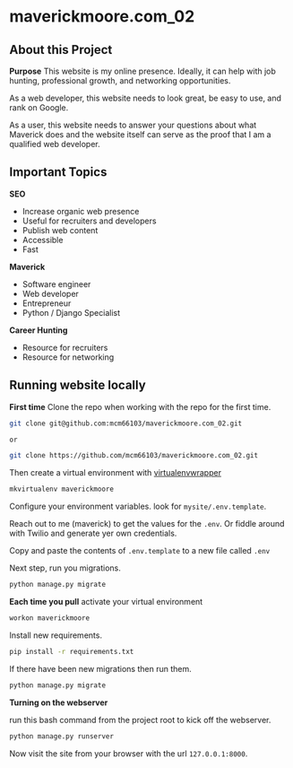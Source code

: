 # maverickmoore.com_02

## About this Project

**Purpose**
This website is my online presence. Ideally, it can help with job hunting, professional growth, and networking opportunities.

As a web developer, this website needs to look great, be easy to use, and rank on Google.

As a user, this website needs to answer your questions about what Maverick does and the website itself can serve as the proof that I am a qualified web developer.


## Important Topics

**SEO**
- Increase organic web presence
- Useful for recruiters and developers
- Publish web content
- Accessible
- Fast


**Maverick**
- Software engineer
- Web developer
- Entrepreneur
- Python / Django Specialist


**Career Hunting**
- Resource for recruiters
- Resource for networking


## Running website locally

**First time**
Clone the repo when working with the repo for the first time.

```bash
git clone git@github.com:mcm66103/maverickmoore.com_02.git

or

git clone https://github.com/mcm66103/maverickmoore.com_02.git
```

Then create a virtual environment with [virtualenvwrapper](https://virtualenvwrapper.readthedocs.io/en/latest/)

```bash
mkvirtualenv maverickmoore
```

Configure your environment variables. look for `mysite/.env.template`.

Reach out to me (maverick) to get the values for the `.env`. Or fiddle around with Twilio and generate yer own credentials.

Copy and paste the contents of `.env.template` to a new file called `.env`

Next step, run you migrations.

```bash
python manage.py migrate
```


**Each time you pull**
activate your virtual environment

```bash
workon maverickmoore
```

Install new requirements.

```bash
pip install -r requirements.txt
```

If there have been new migrations then run them.

```bash
python manage.py migrate
```

**Turning on the webserver**

run this bash command from the project root to kick off the webserver.

```bash
python manage.py runserver
```

Now visit the site from your browser with the url `127.0.0.1:8000`.
